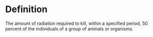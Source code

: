 # Definition

The amount of radiation required to kill, within a specified period, 50
percent of the individuals of a group of animals or organisms.
